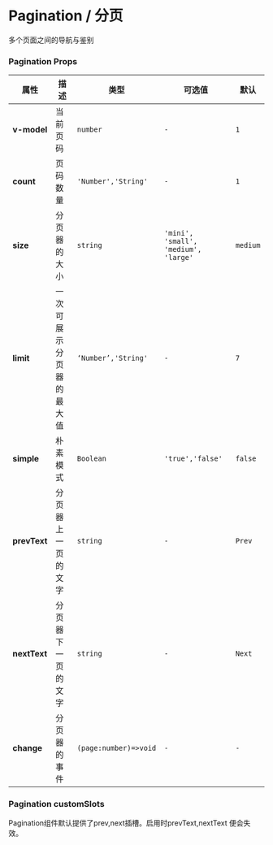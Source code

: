 # Pagination / 分页

多个页面之间的导航与鉴别

<playground
  title="默认的"
  name="ex-pagination-default"
  desc="基础的分页"
/>

<playground
  title="朴素"
  name="ex-pagination-simple"
  desc="朴素的分页器"
/>

<playground
  title="限制"
  name="ex-pagination-limit"
  desc="调整最大可展示页面数"
/>

<playground
  title="自定义的"
  name="ex-pagination-custom"
  desc="使用插槽定制按钮"
/>

<playground
  title="尺寸"
  name="ex-pagination-size"
  desc="不同大小的分页器"
/>

### Pagination Props

<attributes>

| 属性         | 描述                     | 类型                  | 可选值                               | 默认     |
| ------------ | ------------------------ | --------------------- | ------------------------------------ | -------- |
| **v-model**  | 当前页码                 | `number`              | `-`                                  | `1`      |
| **count**    | 页码数量                 | `'Number','String'`   | `-`                                  | `1`      |
| **size**     | 分页器的大小             | `string`              | `'mini', 'small', 'medium', 'large'` | `medium` |
| **limit**    | 一次可展示分页器的最大值 | `‘Number’,'String'`   | `-`                                  | `7`      |
| **simple**   | 朴素模式                 | `Boolean`             | `'true','false'`                     | `false`  |
| **prevText** | 分页器上一页的文字       | `string`              | `-`                                  | `Prev`   |
| **nextText** | 分页器下一页的文字       | `string`              | `-`                                  | `Next`   |
| **change**   | 分页器的事件             | `(page:number)=>void` | `-`                                  | `-`      |

</attributes>

### Pagination customSlots

<fe-card>
  Pagination组件默认提供了<fe-code>prev,next</fe-code>插槽。启用时<fe-code>prevText,nextText</fe-code>
  便会失效。
</fe-card>
